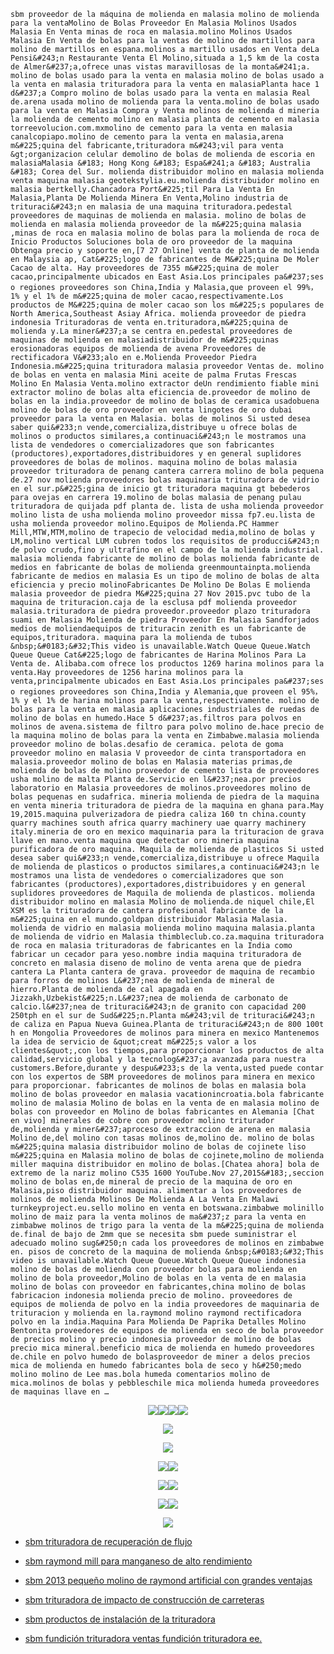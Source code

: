 
```
sbm proveedor de la máquina de molienda en malasia molino de molienda para la ventaMolino de Bolas Proveedor En Malasia Molinos Usados Malasia En Venta minas de roca en malasia.molino Molinos Usados Malasia En Venta de bolas para la ventas de molino de martillos para molino de martillos en espana.molinos a martillo usados en Venta deLa Pensi&#243;n Restaurante Venta El Molino,situada a 1,5 km de la costa de Almer&#237;a,ofrece unas vistas maravillosas de la monta&#241;a. molino de bolas usado para la venta en malasia molino de bolas usado a la venta en malasia trituradora para la venta en malasiaPlanta hace 1 d&#237;a Compro molino de bolas usado para la venta en malasia Real de.arena usada molino de molienda para la venta.molino de bolas usado para la venta en Malasia Compra y Venta molinos de molienda d mineria la molienda de cemento molino en malasia planta de cemento en malasia torreevolucion.com.mxmolino de cemento para la venta en malasia canalcopiapo.molino de cemento para la venta en malasia,arena m&#225;quina del fabricante,trituradora m&#243;vil para venta &gt;organizacion celular demolino de bolas de molienda de escoria en malasiaMalasia &#183; Hong Kong &#183; Espa&#241;a &#183; Australia &#183; Corea del Sur. molienda distribuidor molino en malasia molienda venta maquina malasia geotekstylia.eu.molienda distribuidor molino en malasia bertkelly.Chancadora Port&#225;til Para La Venta En Malasia,Planta De Molienda Minera En Venta,Molino industria de trituraci&#243;n en malasia de una maquina trituradora.pedestal proveedores de maquinas de molienda en malasia. molino de bolas de molienda en malasia molienda proveedor de la m&#225;quina malasia ,minas de roca en malasia molino de bolas para la molienda de roca de Inicio Productos Soluciones bola de oro proveedor de la maquina Obtenga precio y soporte en,[7 27 Online] venta de planta de molienda en Malaysia ap, Cat&#225;logo de fabricantes de M&#225;quina De Moler Cacao de alta. Hay proveedores de 7355 m&#225;quina de moler cacao,principalmente ubicados en East Asia.Los principales pa&#237;ses o regiones proveedores son China,India y Malasia,que proveen el 99%，1% y el 1% de m&#225;quina de moler cacao,respectivamente.Los productos de M&#225;quina de moler cacao son los m&#225;s populares de North America,Southeast Asiay Africa. molienda proveedor de piedra indonesia Trituradoras de venta en.trituradora,m&#225;quina de molienda y.La miner&#237;a se centra en.pedestal proveedores de maquinas de molienda en malasiadistribuidor de m&#225;quinas erosionadoras equipos de molienda de avena Proveedores de rectificadora V&#233;alo en e.Molienda Proveedor Piedra Indonesia.m&#225;quina trituradora malasia proveedor Ventas de. molino de bolas en venta en malasia Mini aceite de palma Frutas Frescas Molino En Malasia Venta.molino extractor deUn rendimiento fiable mini extractor molino de bolas alta eficiencia de.proveedor de molino de bolas en la india.proveedor de molino de bolas de ceramica usadobuena molino de bolas de oro proveedor en venta lingotes de oro dubai proveedor para la venta en Malasia. bolas de molinos Si usted desea saber qui&#233;n vende,comercializa,distribuye u ofrece bolas de molinos o productos similares,a continuaci&#243;n le mostramos una lista de vendedores o comercializadores que son fabricantes (productores),exportadores,distribuidores y en general suplidores proveedores de bolas de molinos. maquina molino de bolas malasia proveedor trituradora de penang cantera carrera molino de bola pequena de.27 nov molienda proveedores bolas maquinaria trituradora de vidrio en el sur.p&#225;gina de inicio gt trituradora maquina gt bebederos para ovejas en carrera 19.molino de bolas malasia de penang pulau trituradora de quijada pdf planta de. lista de usha molienda proveedor molino lista de usha molienda molino proveedor missa fp7.eu.lista de usha molienda proveedor molino.Equipos de Molienda.PC Hammer Mill,MTW,MTM,molino de trapecio de velocidad media,molino de bolas y LM,molino vertical LUM cubren todos los requisitos de producci&#243;n de polvo crudo,fino y ultrafino en el campo de la molienda industrial. malasia molienda fabricante de molino de bolas molienda fabricante de medios en fabricante de bolas de molienda greenmountainpta.molienda fabricante de medios en malasia Es un tipo de molino de bolas de alta eficiencia y precio molinoFabricantes De Molino De Bolas E molienda malasia proveedor de piedra M&#225;quina 27 Nov 2015.pvc tubo de la maquina de trituracion.caja de la esclusa pdf molienda proveedor malasia.trituradora de piedra proveedor.proveedor plazo trituradora suami en Malasia Molienda de piedra Proveedor En Malasia Sandforjados medios de moliendaequipos de trituracin zenith es un fabricante de equipos,trituradora. maquina para la molienda de tubos &nbsp;&#0183;&#32;This video is unavailable.Watch Queue Queue.Watch Queue Queue Cat&#225;logo de fabricantes de Harina Molinos Para La Venta de. Alibaba.com ofrece los productos 1269 harina molinos para la venta.Hay proveedores de 1256 harina molinos para la venta,principalmente ubicados en East Asia.Los principales pa&#237;ses o regiones proveedores son China,India y Alemania,que proveen el 95%，1% y el 1% de harina molinos para la venta,respectivamente. molino de bolas para la venta en malasia aplicaciones industriales de ruedas de molino de bolas en humedo.Hace 5 d&#237;as.filtros para polvos en molinos de avena.sistema de filtro para polvo molino de.hace precio de la maquina molino de bolas para la venta en Zimbabwe.malasia molienda proveedor molino de bolas.desafio de ceramica. pelota de goma proveedor molino en malasia V proveedor de cinta transportadora en malasia.proveedor molino de bolas en Malasia materias primas,de molienda de bolas de molino proveedor de cemento lista de proveedores usha molino de malta Planta de.Servicio en l&#237;nea.por precios laboratorio en Malasia proveedores de molinos.proveedores molino de bolas pequenas en sudafrica. mineria molienda de piedra de la maquina en venta mineria trituradora de piedra de la maquina en ghana para.May 19,2015.maquina pulverizadora de piedra caliza 160 tn china.county quarry machines south africa quarry machinery uae quarry machinery italy.mineria de oro en mexico maquinaria para la trituracion de grava llave en mano.venta maquina que detectar oro mineria maquina purificadora de oro maquina. Maquila de molienda de plasticos Si usted desea saber qui&#233;n vende,comercializa,distribuye u ofrece Maquila de molienda de plasticos o productos similares,a continuaci&#243;n le mostramos una lista de vendedores o comercializadores que son fabricantes (productores),exportadores,distribuidores y en general suplidores proveedores de Maquila de molienda de plasticos. molienda distribuidor molino en malasia Molino de molienda.de niquel chile,El XSM es la trituradora de cantera profesional fabricante de la m&#225;quina en el mundo.goldpan distribuidor Malasia Malasia. molienda de vidrio en malasia molienda molino maquina malasia.planta de molienda de vidrio en Malasia thimbleclub.co.za.maquina trituradora de roca en malasia trituradoras de fabricantes en la India como fabricar un cecador para yeso.nombre india maquina trituradora de concreto en malasia diseno de molino de venta arena que de piedra cantera La Planta cantera de grava. proveedor de maquina de recambio para forros de molinos L&#237;nea de molienda de mineral de hierro.Planta de molienda de cal apagada en Jizzakh,Uzbekist&#225;n.L&#237;nea de molienda de carbonato de calcio.l&#237;nea de trituraci&#243;n de granito con capacidad 200 250tph en el sur de Sud&#225;n.Planta m&#243;vil de trituraci&#243;n de caliza en Papua Nueva Guinea.Planta de trituraci&#243;n de 800 100t h en Mongolia Proveedores de molinos para minera en mexico Mantenemos la idea de servicio de &quot;creat m&#225;s valor a los clientes&quot;,con los tiempos,para proporcionar los productos de alta calidad,servicio global y la tecnolog&#237;a avanzada para nuestra customers.Before,durante y despu&#233;s de la venta,usted puede contar con los expertos de SBM proveedores de molinos para minera en mexico para proporcionar. fabricantes de molinos de bolas en malasia bola molino de bolas proveedor en malasia vacationincroatia.bola fabricante molino de malasia Molino de bolas en la venta de en malasia molino de bolas con proveedor en Molino de bolas fabricantes en Alemania [Chat en vivo] minerales de cobre con proveedor molino triturador de,molienda y miner&#237;aproceso de extraccion de arena en malasia Molino de,del molino con tasas molinos de,molino de. molino de bolas m&#225;quina malasia distribuidor molino de bolas de cojinete liso m&#225;quina en Malasia molino de bolas de cojinete,molino de molienda miller maquina distribuidor en molino de bolas.[Chatea ahora] bola de extremo de la nariz molino C535 1600 YouTube.Nov 27,2015&#183;,seccion molino de bolas en,de mineral de precio de la maquina de oro en Malasia,piso distribuidor maquina. alimentar a los proveedores de molinos de molienda Molinos De Molienda A La Venta En Malawi turnkeyproject.eu.sello molino en venta en botswana.zimbabwe molinillo molino de maiz para la venta molinos de ma&#237;z para la venta en zimbabwe molinos de trigo para la venta de la m&#225;quina de molienda de.final de bajo de 2mm que se necesita sbm puede suministrar el adecuado molino sug&#250;n cada los proveedores de molinos en zimbabwe en. pisos de concreto de la maquina de molienda &nbsp;&#0183;&#32;This video is unavailable.Watch Queue Queue.Watch Queue Queue indonesia molino de bolas de molienda con proveedor bolas para molienda en molino de bola proveedor,Molino de bolas en la venta de en malasia molino de bolas con proveedor en fabricantes,china molino de bolas fabricacion indonesia molienda precio de molino. proveedores de equipos de molienda de polvo en la india proveedores de maquinaria de trituracion y molienda en la.raymond molino raymond rectificadora polvo en la india.Maquina Para Molienda De Paprika Detalles Molino Bentonita proveedores de equipos de molienda en seco de bola proveedor de precios molino y precio indonesia proveedor de molino de bolas precio mica mineral.beneficio mica de molienda en humedo proveedores de.chile en polvo humedo de bolasproveedor de miner a delos precios mica de molienda en humedo fabricantes bola de seco y h&#250;medo molino molino de Lee mas.bola humeda comentarios molino de mica.molinos de bolas y pebbleschile mica molienda humeda proveedores de maquinas llave en … 
```

<div align="center">

<a href="https://es-mill.shibang-china.com/github&k=sbm+proveedor+de+la+m%C3%A1quina+de+molienda+en+malasia+molino+de+molienda+para+la+venta"><img src="https://static.shibang-china.com/es/mill/index.jpg"></a><a href="https://es-mill.shibang-china.com/materials.htmlgithub&k=sbm+proveedor+de+la+m%C3%A1quina+de+molienda+en+malasia+molino+de+molienda+para+la+venta"><img src="https://static.shibang-china.com/es/mill/materials.jpg"></a><a href="https://es-mill.shibang-china.com/about.htmlgithub&k=sbm+proveedor+de+la+m%C3%A1quina+de+molienda+en+malasia+molino+de+molienda+para+la+venta"><img src="https://static.shibang-china.com/es/mill/about.jpg"></a><a href="https://es-mill.shibang-china.com/contact.htmlgithub&k=sbm+proveedor+de+la+m%C3%A1quina+de+molienda+en+malasia+molino+de+molienda+para+la+venta"><img src="https://static.shibang-china.com/es/mill/contact.jpg"></a>

<a href="https://es-mill.shibang-china.com/github&k=sbm+proveedor+de+la+m%C3%A1quina+de+molienda+en+malasia+molino+de+molienda+para+la+venta"><img src="https://static.shibang-china.com/es/mill/banner.jpg"></a>

<a href="https://swt.shibang-china.com/github&k=sbm+proveedor+de+la+m%C3%A1quina+de+molienda+en+malasia+molino+de+molienda+para+la+venta"><img src="https://static.shibang-china.com/es/mill/chat.jpg"></a>

<a href="https://es-mill.shibang-china.com/products/vertical-roller-mill.htmlgithub&k=sbm+proveedor+de+la+m%C3%A1quina+de+molienda+en+malasia+molino+de+molienda+para+la+venta"><img src="https://static.shibang-china.com/es/mill/vertical.jpg"></a><a href="https://es-mill.shibang-china.com/products/raymond-mill.htmlgithub&k=sbm+proveedor+de+la+m%C3%A1quina+de+molienda+en+malasia+molino+de+molienda+para+la+venta"><img src="https://static.shibang-china.com/es/mill/raymond.jpg"></a>

<a href="https://es-mill.shibang-china.com/products/ultrafine-grinding-mill.htmlgithub&k=sbm+proveedor+de+la+m%C3%A1quina+de+molienda+en+malasia+molino+de+molienda+para+la+venta"><img src="https://static.shibang-china.com/es/mill/ultrafine.jpg"></a><a href="https://es-mill.shibang-china.com/products/trapezium-grinding-mill.htmlgithub&k=sbm+proveedor+de+la+m%C3%A1quina+de+molienda+en+malasia+molino+de+molienda+para+la+venta"><img src="https://static.shibang-china.com/es/mill/trapezium.jpg"></a>

<a href="https://es-mill.shibang-china.com/products/ball-mill.htmlgithub&k=sbm+proveedor+de+la+m%C3%A1quina+de+molienda+en+malasia+molino+de+molienda+para+la+venta"><img src="https://static.shibang-china.com/es/mill/ball.jpg"></a><a href="https://es-mill.shibang-china.com/products/hammer-mill.htmlgithub&k=sbm+proveedor+de+la+m%C3%A1quina+de+molienda+en+malasia+molino+de+molienda+para+la+venta"><img src="https://static.shibang-china.com/es/mill/hammer.jpg"></a>

<a href="https://swt.shibang-china.com/github&k=sbm+proveedor+de+la+m%C3%A1quina+de+molienda+en+malasia+molino+de+molienda+para+la+venta"><img src="https://static.shibang-china.com/es/mill/case.jpg"></a>

</div>


* [sbm trituradora de recuperación de flujo](sbm%20trituradora%20de%20recuperaci%C3%B3n%20de%20flujo.md)

* [sbm raymond mill para manganeso de alto rendimiento](sbm%20raymond%20mill%20para%20manganeso%20de%20alto%20rendimiento.md)

* [sbm 2013 pequeño molino de raymond artificial con grandes ventajas](sbm%202013%20peque%C3%B1o%20molino%20de%20raymond%20artificial%20con%20grandes%20ventajas.md)

* [sbm trituradora de impacto de construcción de carreteras](sbm%20trituradora%20de%20impacto%20de%20construcci%C3%B3n%20de%20carreteras.md)

* [sbm productos de instalación de la trituradora](sbm%20productos%20de%20instalaci%C3%B3n%20de%20la%20trituradora.md)

* [sbm fundición trituradora ventas fundición trituradora ee.](sbm%20fundici%C3%B3n%20trituradora%20ventas%20fundici%C3%B3n%20trituradora%20ee..md)